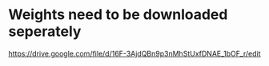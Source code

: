 # Weights need to be downloaded seperately
https://drive.google.com/file/d/16F-3AjdQBn9p3nMhStUxfDNAE_1bOF_r/edit